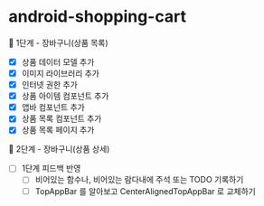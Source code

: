 # android-shopping-cart

🚀 1단계 - 장바구니(상품 목록)
- [x] 상품 데이터 모델 추가
- [x] 이미지 라이브러리 추가
- [x] 인터넷 권한 추가
- [x] 상품 아이템 컴포넌트 추가
- [x] 앱바 컴포넌트 추가
- [x] 상품 목록 컴포넌트 추가
- [x] 상품 목록 페이지 추가

🚀 2단계 - 장바구니(상품 상세)
- [ ] 1단계 피드백 반영
  - [ ] 비어있는 함수나, 비어있는 람다내에 주석 또는 TODO 기록하기
  - [ ] TopAppBar 를 알아보고 CenterAlignedTopAppBar 로 교체하기
